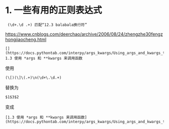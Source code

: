 # 1. 一些有用的正则表达式






     (\d+.\d .+) 匹配“12.3 balabala换行符”



https://www.cnblogs.com/deerchao/archive/2006/08/24/zhengzhe30fengzhongjiaocheng.html

```
[](https://docs.pythontab.com/interpy/args_kwargs/Using_args_and_kwargs_to_call_function/)
1.3 使用 *args 和 **kwargs 来调用函数
```
使用


```
(\[)(\]\(.+)\n(\d+\.\d.+)
```

替换为

```
$1$3$2
```

变成


```
[1.3 使用 *args 和 **kwargs 来调用函数](https://docs.pythontab.com/interpy/args_kwargs/Using_args_and_kwargs_to_call_function/)
```





